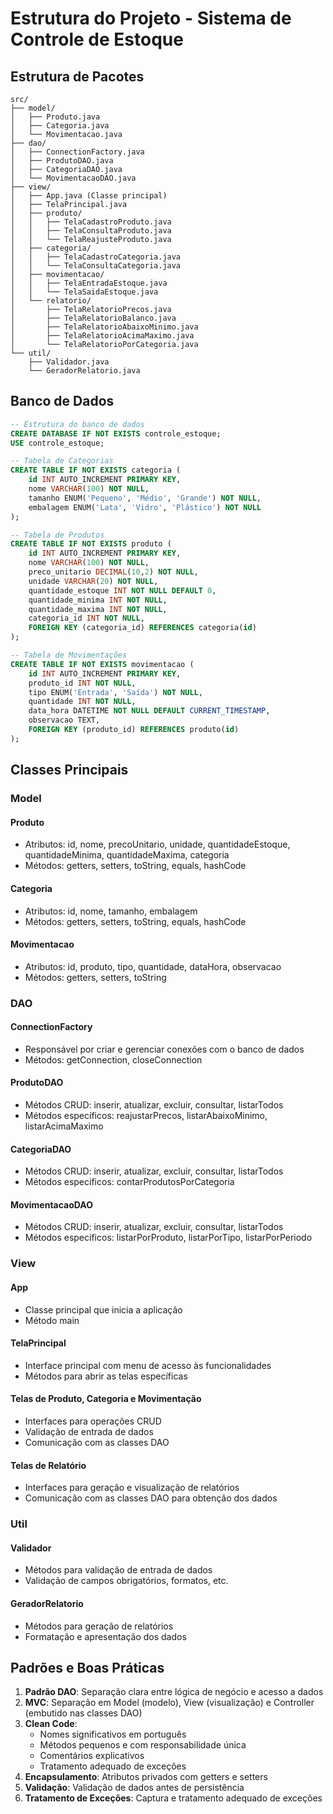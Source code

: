 # Estrutura do Projeto - Sistema de Controle de Estoque

## Estrutura de Pacotes

```
src/
├── model/
│   ├── Produto.java
│   ├── Categoria.java
│   └── Movimentacao.java
├── dao/
│   ├── ConnectionFactory.java
│   ├── ProdutoDAO.java
│   ├── CategoriaDAO.java
│   └── MovimentacaoDAO.java
├── view/
│   ├── App.java (Classe principal)
│   ├── TelaPrincipal.java
│   ├── produto/
│   │   ├── TelaCadastroProduto.java
│   │   ├── TelaConsultaProduto.java
│   │   └── TelaReajusteProduto.java
│   ├── categoria/
│   │   ├── TelaCadastroCategoria.java
│   │   └── TelaConsultaCategoria.java
│   ├── movimentacao/
│   │   ├── TelaEntradaEstoque.java
│   │   └── TelaSaidaEstoque.java
│   └── relatorio/
│       ├── TelaRelatorioPrecos.java
│       ├── TelaRelatorioBalanco.java
│       ├── TelaRelatorioAbaixoMinimo.java
│       ├── TelaRelatorioAcimaMaximo.java
│       └── TelaRelatorioPorCategoria.java
└── util/
    ├── Validador.java
    └── GeradorRelatorio.java
```

## Banco de Dados

```sql
-- Estrutura do banco de dados
CREATE DATABASE IF NOT EXISTS controle_estoque;
USE controle_estoque;

-- Tabela de Categorias
CREATE TABLE IF NOT EXISTS categoria (
    id INT AUTO_INCREMENT PRIMARY KEY,
    nome VARCHAR(100) NOT NULL,
    tamanho ENUM('Pequeno', 'Médio', 'Grande') NOT NULL,
    embalagem ENUM('Lata', 'Vidro', 'Plástico') NOT NULL
);

-- Tabela de Produtos
CREATE TABLE IF NOT EXISTS produto (
    id INT AUTO_INCREMENT PRIMARY KEY,
    nome VARCHAR(100) NOT NULL,
    preco_unitario DECIMAL(10,2) NOT NULL,
    unidade VARCHAR(20) NOT NULL,
    quantidade_estoque INT NOT NULL DEFAULT 0,
    quantidade_minima INT NOT NULL,
    quantidade_maxima INT NOT NULL,
    categoria_id INT NOT NULL,
    FOREIGN KEY (categoria_id) REFERENCES categoria(id)
);

-- Tabela de Movimentações
CREATE TABLE IF NOT EXISTS movimentacao (
    id INT AUTO_INCREMENT PRIMARY KEY,
    produto_id INT NOT NULL,
    tipo ENUM('Entrada', 'Saída') NOT NULL,
    quantidade INT NOT NULL,
    data_hora DATETIME NOT NULL DEFAULT CURRENT_TIMESTAMP,
    observacao TEXT,
    FOREIGN KEY (produto_id) REFERENCES produto(id)
);
```

## Classes Principais

### Model

#### Produto
- Atributos: id, nome, precoUnitario, unidade, quantidadeEstoque, quantidadeMinima, quantidadeMaxima, categoria
- Métodos: getters, setters, toString, equals, hashCode

#### Categoria
- Atributos: id, nome, tamanho, embalagem
- Métodos: getters, setters, toString, equals, hashCode

#### Movimentacao
- Atributos: id, produto, tipo, quantidade, dataHora, observacao
- Métodos: getters, setters, toString

### DAO

#### ConnectionFactory
- Responsável por criar e gerenciar conexões com o banco de dados
- Métodos: getConnection, closeConnection

#### ProdutoDAO
- Métodos CRUD: inserir, atualizar, excluir, consultar, listarTodos
- Métodos específicos: reajustarPrecos, listarAbaixoMinimo, listarAcimaMaximo

#### CategoriaDAO
- Métodos CRUD: inserir, atualizar, excluir, consultar, listarTodos
- Métodos específicos: contarProdutosPorCategoria

#### MovimentacaoDAO
- Métodos CRUD: inserir, atualizar, excluir, consultar, listarTodos
- Métodos específicos: listarPorProduto, listarPorTipo, listarPorPeriodo

### View

#### App
- Classe principal que inicia a aplicação
- Método main

#### TelaPrincipal
- Interface principal com menu de acesso às funcionalidades
- Métodos para abrir as telas específicas

#### Telas de Produto, Categoria e Movimentação
- Interfaces para operações CRUD
- Validação de entrada de dados
- Comunicação com as classes DAO

#### Telas de Relatório
- Interfaces para geração e visualização de relatórios
- Comunicação com as classes DAO para obtenção dos dados

### Util

#### Validador
- Métodos para validação de entrada de dados
- Validação de campos obrigatórios, formatos, etc.

#### GeradorRelatorio
- Métodos para geração de relatórios
- Formatação e apresentação dos dados

## Padrões e Boas Práticas

1. **Padrão DAO**: Separação clara entre lógica de negócio e acesso a dados
2. **MVC**: Separação em Model (modelo), View (visualização) e Controller (embutido nas classes DAO)
3. **Clean Code**: 
   - Nomes significativos em português
   - Métodos pequenos e com responsabilidade única
   - Comentários explicativos
   - Tratamento adequado de exceções
4. **Encapsulamento**: Atributos privados com getters e setters
5. **Validação**: Validação de dados antes de persistência
6. **Tratamento de Exceções**: Captura e tratamento adequado de exceções
